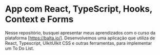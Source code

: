 # App com React, TypeScript, Hooks, Context e Forms 

Nesse repositório, busquei apresentar meus aprendizados com o curso da plataforma [https://balta.io/].
Desenvolvemos uma aplicação que utiliza de React, Typescript, UIkitUIkit CSS e outras ferramentas, para implementar um To Do List.
